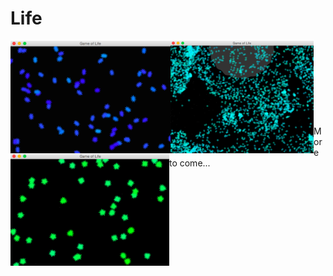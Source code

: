 # Life


<a href="images/demonstration/0.3/4.png"><img src="images/demonstration/0.3/4.png" align="left" height="180"></a>
<a href="images/demonstration/0.2/7.png"><img src="images/demonstration/0.2/7.png" align="left" height="180"></a>
<a href="images/demonstration/0.3/7.png"><img src="images/demonstration/0.3/7.png" align="left" height="180"></a>

<br><br><br><br><br><br><br><br>
More to come...
